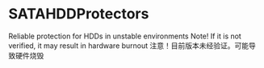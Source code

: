 # SATAHDDProtectors
Reliable protection for HDDs in unstable environments
Note! If it is not verified, it may result in hardware burnout
注意！目前版本未经验证。可能导致硬件烧毁
